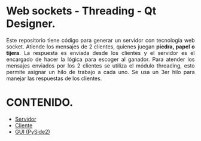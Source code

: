 # Web sockets - Threading - Qt Designer.

<div align="justify">
  Este repositorio tiene código para generar un servidor con tecnología web socket. Atiende los mensajes de 2 clientes, quienes juegan <b>piedra, papel o tijera</b>. La respuesta es enviada desde los clientes y el servidor es el encargado de hacer la lógica para escoger al ganador. 
  Para atender los mensajes enviados por los 2 clientes se utiliza el módulo threading, esto permite asignar un hilo de trabajo a cada uno. Se usa un 3er hilo para manejar las respuestas de los clientes.
</div>

# CONTENIDO.
* [Servidor](#servidor)
* [Cliente](#cliente)
* [GUI (PySide2)](#gui)
